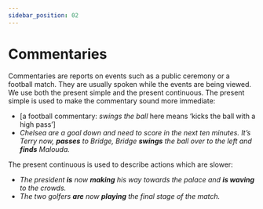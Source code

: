 ```yaml
---
sidebar_position: 02
---
```


# Commentaries

Commentaries are reports on events such as a public ceremony or a football match. They are usually spoken while the events are being viewed. We use both the present simple and the present continuous. The present simple is used to make the commentary sound more immediate:

- \[a football commentary: *swings the ball* here means ‘kicks the ball with a high pass’\]
- *Chelsea are a goal down and need to score in the next ten minutes. It’s Terry now, **passes** to Bridge, Bridge **swings** the ball over to the left and **finds** Malouda.*

The present continuous is used to describe actions which are slower:

- *The president **is** now **making** his way towards the palace and **is waving** to the crowds.*
- *The two golfers **are** now **playing** the final stage of the match.*
